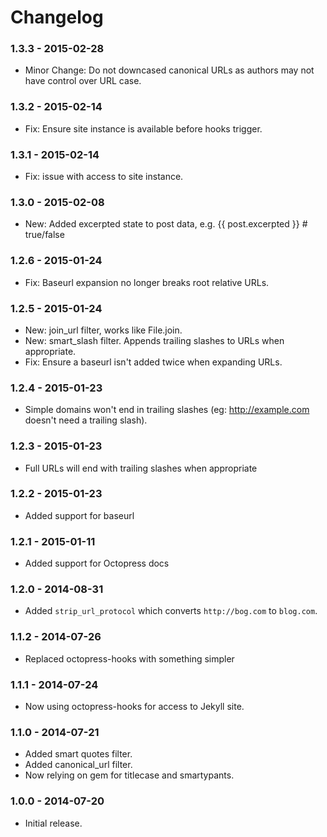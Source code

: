 # Changelog

### 1.3.3 - 2015-02-28

- Minor Change: Do not downcased canonical URLs as authors may not have control over URL case.

### 1.3.2 - 2015-02-14

- Fix: Ensure site instance is available before hooks trigger.

### 1.3.1 - 2015-02-14

- Fix: issue with access to site instance.

### 1.3.0 - 2015-02-08

- New: Added excerpted state to post data, e.g. {{ post.excerpted }} # true/false

### 1.2.6 - 2015-01-24

- Fix: Baseurl expansion no longer breaks root relative URLs.

### 1.2.5 - 2015-01-24

- New: join_url filter, works like File.join.
- New: smart_slash filter. Appends trailing slashes to URLs when appropriate.
- Fix: Ensure a baseurl isn't added twice when expanding URLs.

### 1.2.4 - 2015-01-23

- Simple domains won't end in trailing slashes (eg: http://example.com doesn't need a trailing slash).

### 1.2.3 - 2015-01-23

- Full URLs will end with trailing slashes when appropriate

### 1.2.2 - 2015-01-23

- Added support for baseurl

### 1.2.1 - 2015-01-11

- Added support for Octopress docs

### 1.2.0 - 2014-08-31

- Added `strip_url_protocol` which converts `http://bog.com` to `blog.com`.

### 1.1.2 - 2014-07-26

- Replaced octopress-hooks with something simpler

### 1.1.1 - 2014-07-24

- Now using octopress-hooks for access to Jekyll site.

### 1.1.0 - 2014-07-21

- Added smart quotes filter.
- Added canonical_url filter.
- Now relying on gem for titlecase and smartypants.

### 1.0.0 - 2014-07-20

- Initial release.
